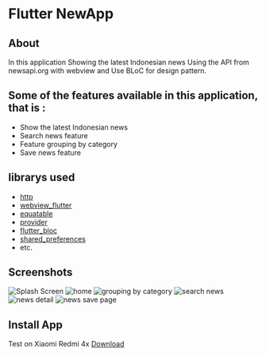 # Flutter NewApp

## About

In this application Showing the latest Indonesian news Using the API from newsapi.org with webview and Use BLoC for design pattern.

## Some of the features available in this application, that is :
- Show the latest Indonesian news
- Search news feature
- Feature grouping by category
- Save news feature

## librarys used
- [http](https://pub.dev/packages/http)
- [webview_flutter](https://pub.dev/packages/webview_flutter)
- [equatable](https://pub.dev/packages/equatable)
- [provider](https://pub.dev/packages/provider)
- [flutter_bloc](https://pub.dev/packages/flutter_bloc)
- [shared_preferences](https://pub.dev/packages/shared_preferences)
- etc.

## Screenshots
![Splash Screen](https://github.com/hutomosaktikartiko/Flutter-NewsApp/blob/master/Screenshot%5B1%5D.jpg)
![home](https://github.com/hutomosaktikartiko/Flutter-NewsApp/blob/master/Screenshot%5B2%5D.jpg)
![grouping by category](https://github.com/hutomosaktikartiko/Flutter-NewsApp/blob/master/Screenshot%5B3%5D.jpg)
![search news](https://github.com/hutomosaktikartiko/Flutter-NewsApp/blob/master/Screenshot%5B4%5D.jpg)
![news detail](https://github.com/hutomosaktikartiko/Flutter-NewsApp/blob/master/Screenshot%5B5%5D.jpg)
![news save page](https://github.com/hutomosaktikartiko/Flutter-NewsApp/blob/master/Screenshot%5B6%5D.jpg)

## Install App
Test on Xiaomi Redmi 4x
[Download](https://drive.google.com/file/d/1SYnHTdN12-tWdF37SMvuhNwkPsdkpc2i/view?usp=sharing)
